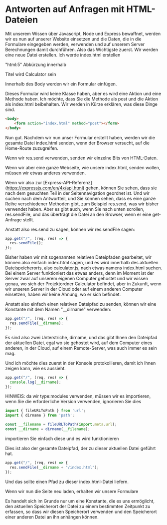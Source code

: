 # Antworten auf Anfragen mit HTML-Dateien

Mit unserem Wissen über Javascript, Node und Express bewaffnet, werden wir es nun auf unserer Website einsetzen und die Daten, die in die Formulare eingegeben werden, verwenden und auf unserem Server Berechnungen damit durchführen. Also das Wichtigste zuerst. Wir werden eine neue Datei erstellen. Ich werde index.html erstellen

"html:5" Abkürzung innerhalb

Titel wird Calculator sein


Innerhalb des Body werden wir ein Formular einfügen.

Dieses Formular wird keine Klasse haben, aber es wird eine Aktion und eine Methode haben. Ich möchte, dass Sie die Methode als post und die Aktion als index.html beibehalten. Wir werden in Kürze erklären, was diese Dinge sind.

```html
<body>
    <form action="index.html" method="post"></form>
</body>
```

Nun gut. Nachdem wir nun unser Formular erstellt haben, werden wir die gesamte Datei index.html senden, wenn der Browser versucht, auf die Home-Route zuzugreifen.

Wenn wir res.send verwenden, senden wir einzelne Bits von HTML-Daten.

Wenn wir aber eine ganze Webseite, wie unsere index.html, senden wollen, müssen wir etwas anderes verwenden.

Wenn wir also zur [Express-API-Referenz] (https://expressjs.com/en/4x/api.html) gehen, können Sie sehen, dass sie nach dem gesuchten Teil in der Seitennavigation geordnet ist. Und wir suchen nach dem Antwortteil, und Sie können sehen, dass es eine ganze Reihe verschiedener Methoden gibt, zum Beispiel res.send, was wir bisher verwendet haben. Aber es gibt auch, wenn Sie nach unten scrollen, res.sendFile, und das überträgt die Datei an den Browser, wenn er eine get-Anfrage stellt.

Anstatt also res.send zu sagen, können wir res.sendFile sagen:

```js
app.get("/", (req, res) => {
  res.sendFile();
});
```

Bisher haben wir mit sogenannten relativen Dateipfaden gearbeitet, wir können also einfach index.html sagen, und es wird innerhalb des aktuellen Dateispeicherorts, also calculator.js, nach etwas namens index.html suchen. Bei einem Server funktioniert das etwas anders, denn im Moment ist der Server zwar auf unserem eigenen Computer gehostet und wir wissen genau, wo sich der Projektordner Calculator befindet, aber in Zukunft, wenn wir unseren Server in der Cloud oder auf einem anderen Computer einsetzen, haben wir keine Ahnung, wo er sich befindet.

Anstatt also einfach einen relativen Dateipfad zu senden, können wir eine Konstante mit dem Namen "__dirname" verwenden:

```js
app.get("/", (req, res) => {
  res.sendFile(__dirname);
});
```

Es sind also zwei Unterstriche, dirname, und das gibt Ihnen den Dateipfad der aktuellen Datei, egal wo sie gehostet wird, auf dem Computer eines anderen, in der Cloud, auf einem Remote-Server, was auch immer es sein mag.

Und ich möchte dies zuerst in der Konsole protokollieren, damit ich Ihnen zeigen kann, wie es aussieht.

```js
app.get("/", (req, res) => {
  console.log(__dirname);
});
```

HINWEIS: da wir type:modules verwenden, müssen wir es importieren, wenn Sie die erforderliche Version verwenden, ignorieren Sie dies

```js
import { fileURLToPath } from 'url';
import { dirname } from 'path';

const __filename = fileURLToPath(import.meta.url);
const __dirname = dirname(__filename);
```

importieren Sie einfach diese und es wird funktionieren


Dies ist also der gesamte Dateipfad, der zu dieser aktuellen Datei geführt hat.

```js
app.get("/", (req, res) => {
  res.sendFile(__dirname + "/index.html");
});
```
Und das sollte einen Pfad zu dieser index.html-Datei liefern.

Wenn wir nun die Seite neu laden, erhalten wir unsere Formulare

Es handelt sich im Grunde nur um eine Konstante, die es uns ermöglicht, den aktuellen Speicherort der Datei zu einem bestimmten Zeitpunkt zu erfassen, so dass wir diesen Speicherort verwenden und den Speicherort einer anderen Datei an ihn anhängen können.